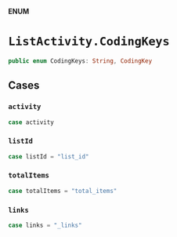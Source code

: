 **ENUM**

# `ListActivity.CodingKeys`

```swift
public enum CodingKeys: String, CodingKey
```

## Cases
### `activity`

```swift
case activity
```

### `listId`

```swift
case listId = "list_id"
```

### `totalItems`

```swift
case totalItems = "total_items"
```

### `links`

```swift
case links = "_links"
```
